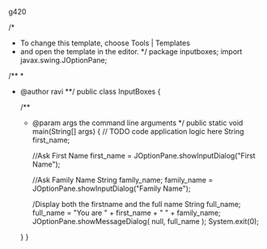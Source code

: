 g420

 /*
 * To change this template, choose Tools | Templates
 * and open the template in the editor.
 */
package inputboxes;
import javax.swing.JOptionPane;

 /**
 *
 * @author ravi
 **/
public class InputBoxes {

     /**
     * @param args the command line arguments
     */
    public static void main(String[] args) {
        // TODO code application logic here
        String first_name;
        
        //Ask First Name
        first_name = JOptionPane.showInputDialog("First Name");



        //Ask Family Name
        String family_name;
        family_name = JOptionPane.showInputDialog("Family Name");


        /Display both the firstname and the full name
        String full_name;
        full_name = "You are " + first_name + " " + family_name;
        JOptionPane.showMessageDialog( null, full_name );
        System.exit(0);
        
    }
}
